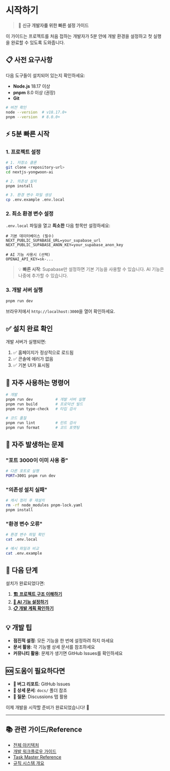 # 시작하기

> 🚀 **신규 개발자를 위한 빠른 설정 가이드**

이 가이드는 프로젝트를 처음 접하는 개발자가 5분 안에 개발 환경을 설정하고 첫 실행을 완료할 수 있도록 도와줍니다.

## 📋 사전 요구사항

다음 도구들이 설치되어 있는지 확인하세요:

- **Node.js** 18.17 이상
- **pnpm** 8.0 이상 (권장)
- **Git**

```bash
# 버전 확인
node --version  # v18.17.0+
pnpm --version  # 8.0.0+
```

## ⚡ 5분 빠른 시작

### 1. 프로젝트 설정

```bash
# 1. 저장소 클론
git clone <repository-url>
cd nextjs-yongwoon-ai

# 2. 의존성 설치
pnpm install

# 3. 환경 변수 파일 생성
cp .env.example .env.local
```

### 2. 최소 환경 변수 설정

`.env.local` 파일을 열고 **최소한** 다음 항목만 설정하세요:

```env
# 기본 데이터베이스 (필수)
NEXT_PUBLIC_SUPABASE_URL=your_supabase_url
NEXT_PUBLIC_SUPABASE_ANON_KEY=your_supabase_anon_key

# AI 기능 사용시 (선택)
OPENAI_API_KEY=sk-...
```

> 💡 **빠른 시작**: Supabase만 설정하면 기본 기능을 사용할 수 있습니다. AI 기능은 나중에 추가할 수 있습니다.

### 3. 개발 서버 실행

```bash
pnpm run dev
```

브라우저에서 `http://localhost:3000`을 열어 확인하세요.

## ✅ 설치 완료 확인

개발 서버가 실행되면:

1. ✅ 홈페이지가 정상적으로 로드됨
2. ✅ 콘솔에 에러가 없음
3. ✅ 기본 UI가 표시됨

## 🔧 자주 사용하는 명령어

```bash
# 개발
pnpm run dev          # 개발 서버 실행
pnpm run build        # 프로덕션 빌드
pnpm run type-check   # 타입 검사

# 코드 품질
pnpm run lint         # 린트 검사
pnpm run format       # 코드 포맷팅
```

## 🚨 자주 발생하는 문제

### "포트 3000이 이미 사용 중"
```bash
# 다른 포트로 실행
PORT=3001 pnpm run dev
```

### "의존성 설치 실패"
```bash
# 캐시 정리 후 재설치
rm -rf node_modules pnpm-lock.yaml
pnpm install
```

### "환경 변수 오류"
```bash
# 환경 변수 파일 확인
cat .env.local

# 예시 파일과 비교
cat .env.example
```

## 🎯 다음 단계

설치가 완료되었다면:

1. **[🏗️ 프로젝트 구조 이해하기](../architecture/directory-architecture.md)**
2. **[🤖 AI 기능 설정하기](../architecture/ai-service-architecture.md)**
3. **[📋 개발 계획 확인하기](../project/implementation-roadmap.md)**

## 💡 개발 팁

- **점진적 설정**: 모든 기능을 한 번에 설정하려 하지 마세요
- **문서 활용**: 각 기능별 상세 문서를 참조하세요
- **커뮤니티 활용**: 문제가 생기면 GitHub Issues를 확인하세요

## 🆘 도움이 필요하다면

- **🐛 버그 리포트**: GitHub Issues
- **📖 상세 문서**: `docs/` 폴더 참조
- **💬 질문**: Discussions 탭 활용

이제 개발을 시작할 준비가 완료되었습니다! 🎉

---

## 📚 관련 가이드/Reference
- [전체 아키텍처](../architecture/directory-architecture.md)
- [개발 워크플로우 가이드](../guides/dev-workflow-guide.md)
- [Task Master Reference](../guides/taskmaster-guide.md)
- [규칙 시스템 개요](../rules/overview.md)